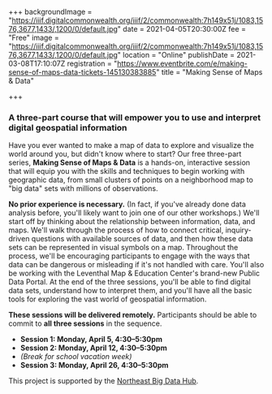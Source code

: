 +++
backgroundImage = "https://iiif.digitalcommonwealth.org/iiif/2/commonwealth:7h149x51j/1083,1576,3677,1433/,1200/0/default.jpg"
date = 2021-04-05T20:30:00Z
fee = "Free"
image = "https://iiif.digitalcommonwealth.org/iiif/2/commonwealth:7h149x51j/1083,1576,3677,1433/,1200/0/default.jpg"
location = "Online"
publishDate = 2021-03-08T17:10:07Z
registration = "https://www.eventbrite.com/e/making-sense-of-maps-data-tickets-145130383885"
title = "Making Sense of Maps & Data"

+++
### A three-part course that will empower you to use and interpret digital geospatial information

Have you ever wanted to make a map of data to explore and visualize the world around you, but didn't know where to start? Our free three-part series, **Making Sense of Maps & Data** is a hands-on, interactive session that will equip you with the skills and techniques to begin working with geographic data, from small clusters of points on a neighborhood map to "big data" sets with millions of observations.

**No prior experience is necessary.** (In fact, if you've already done data analysis before, you'll likely want to join one of our other workshops.) We'll start off by thinking about the relationship between information, data, and maps. We'll walk through the process of how to connect critical, inquiry-driven questions with available sources of data, and then how these data sets can be represented in visual symbols on a map. Throughout the process, we'll be encouraging participants to engage with the ways that data can be dangerous or misleading if it's not handled with care. You'll also be working with the Leventhal Map & Education Center's brand-new Public Data Portal. At the end of the three sessions, you'll be able to find digital data sets, understand how to interpret them, and you'll have all the basic tools for exploring the vast world of geospatial information.

**These sessions will be delivered remotely.** Participants should be able to commit to **all three sessions** in the sequence.

* **Session 1: Monday, April 5, 4:30–5:30pm**
* **Session 2: Monday, April 12, 4:30–5:30pm**
* _(Break for school vacation week)_
* **Session 3: Monday, April 26, 4:30–5:30pm**

This project is supported by the [Northeast Big Data Hub](https://nebigdatahub.org).